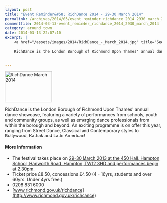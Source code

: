 ```yaml
---
layout: post
title: "Event Reminder&#58; RichDance 2014 - 29-30 March 2014"
permalink: /archives/2014/03/event_reminder_richdance_2014_2930_march_2014.html
commentfile: 2014-03-13-event_reminder_richdance_2014_2930_march_2014
category: around_town
date: 2014-03-13 22:07:10
excerpt: |
    <a href="/assets/images/2014/RichDance_-_March_2014.jpg" title="See larger version of - RichDance   March 2014"><img src="/assets/images/2014/RichDance_-_March_2014_thumb.jpg" width="150" height="99" alt="RichDance   March 2014" class="photo right" /></a>
    
    RichDance is the London Borough of Richmond Upon Thames' annual dance showcase, featuring a variety of performances from schools, youth and community groups, as well as emerging dance professionals from within the borough and beyond. An exciting programme is on offer this year, ranging from Street Dance, Classical and Contemporary styles to Bollywood, Kathak and Latin American!
    

---
```


<a href="/assets/images/2014/RichDance_-_March_2014.jpg" title="See larger version of - RichDance   March 2014"><img src="/assets/images/2014/RichDance_-_March_2014_thumb.jpg" width="150" height="99" alt="RichDance   March 2014" class="photo right" /></a>

RichDance is the London Borough of Richmond Upon Thames' annual dance showcase, featuring a variety of performances from schools, youth and community groups, as well as emerging dance professionals from within the borough and beyond. An exciting programme is on offer this year, ranging from Street Dance, Classical and Contemporary styles to Bollywood, Kathak and Latin American!

#### More Information

-   The festival takes place on [29-30 March 2013 at the 450 Hall, Hampton School, Hanworth Road, Hampton, TW12 3HD and performances begin at 2.30pm](/event/event/200705144384).
-   Ticket price £8.50, concessions £4.50 (4 - 16yrs, students and over 60yrs. Under 4yrs free.)
-   0208 831 6000
-   [www.richmond.gov.uk/richdance](http://www.richmond.gov.uk/richdance)
